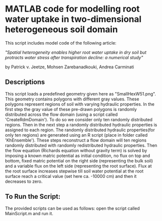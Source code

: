 # MATLAB code for modelling root water uptake in two-dimensional heterogeneous soil domain 

This script includes model code of the following article:

*"Spatial heterogeneity enables higher root water uptake in dry soil but protracts water stress after transpiration decline: a numerical study"*

by Patrick v. Jeetze, Mohsen Zarebanadkouki, Andrea Carminati

## Descriptions

This script loads a predefined geometry given here as "SmallHexW51.png". This geometry contains polygons with different
gray values. These polygons represent regions of soil with varying hydraulic properties. In the first step the gray
value of these pre-drawn polygons is randomly distributed across the flow domain (using a script called 'CreateRdmDomain').
To do so we consider only ten randomly distributed regions. Then in the next step a randomly distributed hydraulic properties
is assigned to each region. The randomly distributed hydraulic properties(for only ten regions) are generated using an R script
(place in folder called 'KhEnsemble'). These steps reconstruct a flow domain will ten regions randomly distributed with randomly
redistributed hydraulic properties. Then the flow equation (Richards equation without gravity term) is solved by imposing a known
matric potential as initial condition, no flux on top and bottom, fixed matric potential on the right side (representing the bulk soil)
and a variable flux on the left side (representing the root surface). Flux at the root surface increases stepwise till soil water
potential at the root surface reach a critical value (set here ca. -10000 cm) and then it decreases to zero.


## To Run the Script:

The provided scripts can be used as follows:
open the script called MainScript.m and run it.
